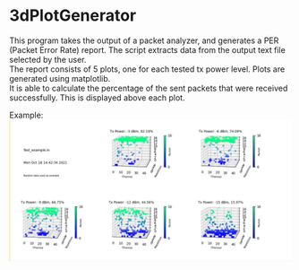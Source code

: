 # 3dPlotGenerator

This program takes the output of a packet analyzer, and generates a PER (Packet Error Rate) report. 
The script extracts data from the output text file selected by the user. <br />
The report consists of 5 plots, one for each tested tx power level. Plots are generated using matplotlib. <br />
It is able to calculate the percentage of the sent packets that were received successfully. This is displayed above each plot.

Example: <br />
![screenshot](https://github.com/jibeombae/3dPlotGenerator/blob/master/test_example.jpg)
